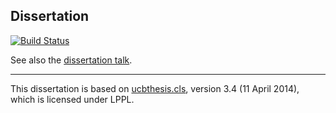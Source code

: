 Dissertation
---

[![Build Status][travis-badge]][travis]

See also the [dissertation talk][talk-slide].

---

This dissertation is based on [ucbthesis.cls][ucbthesis-cls], version 3.4 (11
April 2014), which is licensed under LPPL.

<!-- links -->
[travis-badge]: https://travis-ci.com/nebgnahz/thesis.svg?token=FtzQss73KSBwcHhSsrGQ&branch=master
[travis]: https://travis-ci.com/nebgnahz/thesis
[talk-slide]: https://github.com/nebgnahz/dissertation-talk
[ucbthesis-cls]: https://math.berkeley.edu/~vojta/ucbthesis/ucbthesis.cls
